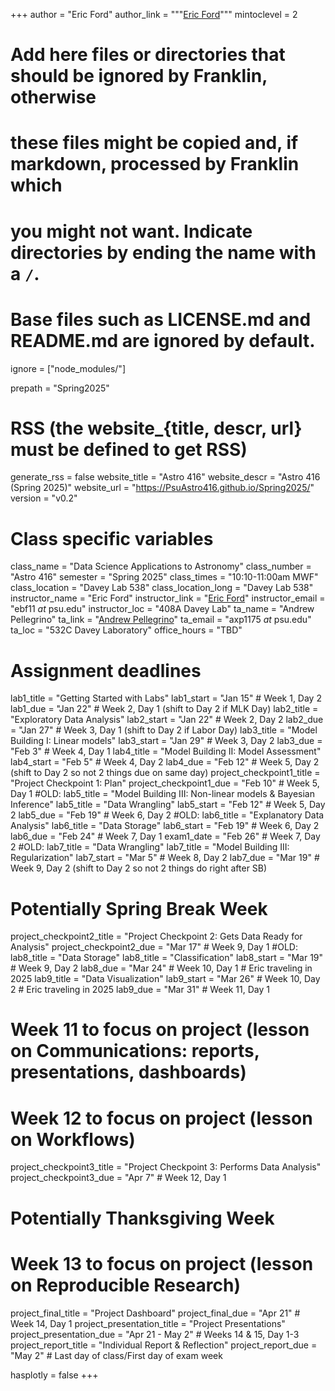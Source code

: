 +++
author = "Eric Ford"
author_link = """<a href="https://science.psu.edu/astro/people/ebf11">Eric Ford</a>"""
mintoclevel = 2

# Add here files or directories that should be ignored by Franklin, otherwise
# these files might be copied and, if markdown, processed by Franklin which
# you might not want. Indicate directories by ending the name with a `/`.
# Base files such as LICENSE.md and README.md are ignored by default.
ignore = ["node_modules/"]

prepath = "Spring2025"


# RSS (the website_{title, descr, url} must be defined to get RSS)
generate_rss = false
website_title = "Astro 416"
website_descr = "Astro 416 (Spring 2025)"
website_url   = "https://PsuAstro416.github.io/Spring2025/"
version = "v0.2"

# Class specific variables
class_name = "Data Science Applications to Astronomy"
class_number = "Astro 416"
semester = "Spring 2025"
class_times = "10:10-11:00am MWF"
class_location = "Davey Lab 538"
class_location_long = "Davey Lab 538"
instructor_name = "Eric Ford"
instructor_link = "[Eric Ford](https://science.psu.edu/astro/people/ebf11)"
instructor_email = "ebf11 _at_ psu.edu"
instructor_loc = "408A Davey Lab"
ta_name = "Andrew Pellegrino"
ta_link = "[Andrew Pellegrino](https://science.psu.edu/astro/people/axp1175)"
ta_email = "axp1175 _at_ psu.edu"
ta_loc = "532C Davey Laboratory"
office_hours = "TBD" 

# Assignment deadlines
lab1_title = "Getting Started with Labs"
lab1_start = "Jan 15"   # Week 1, Day 2
lab1_due =   "Jan 22"   # Week 2, Day 1 (shift to Day 2 if MLK Day)
lab2_title = "Exploratory Data Analysis"
lab2_start = "Jan 22"   # Week 2, Day 2
lab2_due =   "Jan 27"   # Week 3, Day 1 (shift to Day 2 if Labor Day)
lab3_title = "Model Building I: Linear models"
lab3_start = "Jan 29"   # Week 3, Day 2
lab3_due =   "Feb 3"    # Week 4, Day 1
lab4_title = "Model Building II: Model Assessment"
lab4_start = "Feb 5"    # Week 4, Day 2
lab4_due =   "Feb 12"   # Week 5, Day 2 (shift to Day 2 so not 2 things due on same day)
project_checkpoint1_title = "Project Checkpoint 1: Plan"
project_checkpoint1_due = "Feb 10"  # Week 5, Day 1
#OLD: lab5_title = "Model Building III: Non-linear models & Bayesian Inference"
lab5_title = "Data Wrangling"
lab5_start = "Feb 12"   # Week 5, Day 2
lab5_due =   "Feb 19"   # Week 6, Day 2
#OLD: lab6_title = "Explanatory Data Analysis"
lab6_title = "Data Storage" 
lab6_start = "Feb 19"   # Week 6, Day 2
lab6_due =   "Feb 24"   # Week 7, Day 1
exam1_date = "Feb 26"   # Week 7, Day 2
#OLD: lab7_title = "Data Wrangling"
lab7_title = "Model Building III: Regularization"
lab7_start = "Mar  5"   # Week 8, Day 2
lab7_due =   "Mar 19"    # Week 9, Day 2 (shift to Day 2 so not 2 things do right after SB)
# Potentially Spring Break Week
project_checkpoint2_title = "Project Checkpoint 2: Gets Data Ready for Analysis"
project_checkpoint2_due = "Mar  17" # Week 9, Day 1
#OLD: lab8_title = "Data Storage" 
lab8_title = "Classification"
lab8_start = "Mar 19"    # Week 9, Day 2
lab8_due =   "Mar 24"    # Week 10, Day 1   # Eric traveling in 2025
lab9_title = "Data Visualization"
lab9_start = "Mar 26"    # Week 10, Day 2   # Eric traveling in 2025
lab9_due =   "Mar 31"    # Week 11, Day 1 
# Week 11 to focus on project (lesson on Communications: reports, presentations, dashboards)
# Week 12 to focus on project (lesson on Workflows)
project_checkpoint3_title = "Project Checkpoint 3: Performs Data Analysis" 
project_checkpoint3_due = "Apr 7" # Week 12, Day 1
# Potentially Thanksgiving Week
# Week 13 to focus on project (lesson on Reproducible Research)
project_final_title = "Project Dashboard"
project_final_due = "Apr 21"   # Week 14, Day 1
project_presentation_title = "Project Presentations"
project_presentation_due = "Apr 21 - May 2"  # Weeks 14 & 15, Day 1-3
project_report_title = "Individual Report & Reflection"
project_report_due = "May 2"   # Last day of class/First day of exam week

hasplotly = false
+++
